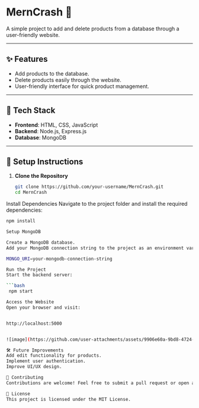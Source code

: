 # MernCrash 🛒  
A simple project to add and delete products from a database through a user-friendly website.  

---

## ✨ Features  
- Add products to the database.  
- Delete products easily through the website.  
- User-friendly interface for quick product management.  

---

## 🚀 Tech Stack  
- **Frontend**: HTML, CSS, JavaScript  
- **Backend**: Node.js, Express.js  
- **Database**: MongoDB  

---

## 🔧 Setup Instructions  

1. **Clone the Repository**  
   ```bash
   git clone https://github.com/your-username/MernCrash.git
   cd MernCrash
Install Dependencies
Navigate to the project folder and install the required dependencies:

```bash
npm install

Setup MongoDB

Create a MongoDB database.
Add your MongoDB connection string to the project as an environment variable in a .env file:

MONGO_URI=your-mongodb-connection-string

Run the Project
Start the backend server:

```bash
 npm start

Access the Website
Open your browser and visit:


http://localhost:5000


![image](https://github.com/user-attachments/assets/9906e60a-9bd8-4724-8e63-9df13678f993)

🛠 Future Improvements
Add edit functionality for products.
Implement user authentication.
Improve UI/UX design.

🤝 Contributing
Contributions are welcome! Feel free to submit a pull request or open an issue.

📄 License
This project is licensed under the MIT License.

